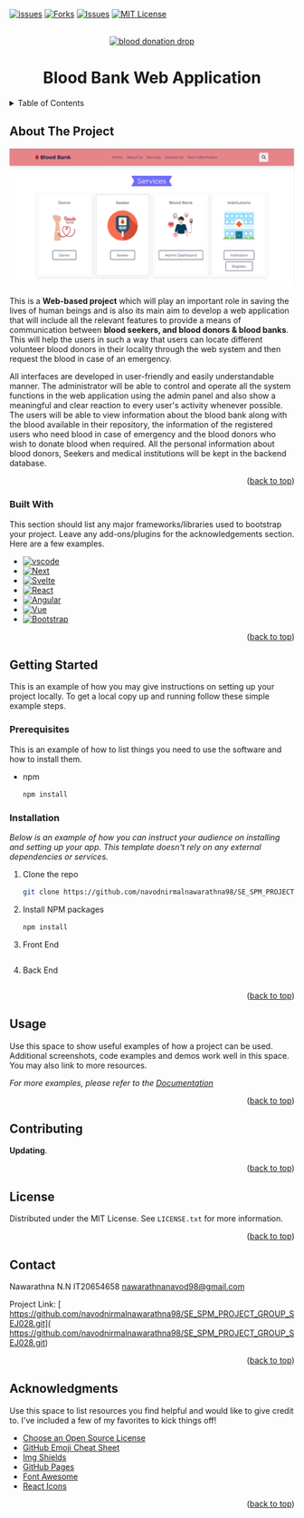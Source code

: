 <!-- Improved compatibility of back to top link: See: https://github.com/othneildrew/Best-README-Template/pull/73 -->

<a name="readme-top"></a>

<!--
*** Thanks for checking out the Best-README-Template. If you have a suggestion
*** that would make this better, please fork the repo and create a pull request
*** or simply open an issue with the tag "enhancement".
*** Don't forget to give the project a star!
*** Thanks again! Now go create something AMAZING! :D
-->

<!-- PROJECT SHIELDS -->
<!--
*** I'm using markdown "reference style" links for readability.
*** Reference links are enclosed in brackets [ ] instead of parentheses ( ).
*** See the bottom of this document for the declaration of the reference variables
*** for contributors-url, forks-url, etc. This is an optional, concise syntax you may use.
*** https://www.markdownguide.org/basic-syntax/#reference-style-links
-->

[![issues][issues]][contributors-url]
[![Forks][forks-shield]][forks-url]
[![Issues][issues-shield]][issues-url]
[![MIT License][license-shield]][license-url]

<!-- PROJECT LOGO -->
<br />
<div align="center">
  <a href="https://github.com/othneildrew/Best-README-Template">
    <a href="https://www.freepnglogos.com/pics/blood" title="Image from freepnglogos.com"><img src="https://www.freepnglogos.com/uploads/blood/blood-donation-drop-32.png" width="200" alt="blood donation drop" /></a>
  </a>

  <h1 align="center">Blood Bank Web Application</h1>

</div>

<!-- TABLE OF CONTENTS -->
<details>
  <summary>Table of Contents</summary>
  <ol>
    <li>
      <a href="#about-the-project">About The Project</a>
      <ul>
        <li><a href="#built-with">Built With</a></li>
      </ul>
    </li>
    <li>
      <a href="#getting-started">Getting Started</a>
      <ul>
        <li><a href="#prerequisites">Prerequisites</a></li>
        <li><a href="#installation">Installation</a></li>
      </ul>
    </li>
    <li><a href="#usage">Usage</a></li>
    <li><a href="#roadmap">Roadmap</a></li>
    <li><a href="#contributing">Contributing</a></li>
    <li><a href="#license">License</a></li>
    <li><a href="#contact">Contact</a></li>
    <li><a href="#acknowledgments">Acknowledgments</a></li>
  </ol>
</details>

<!-- ABOUT THE PROJECT -->

## About The Project

[![Product Name Screen Shot][product-screenshot]](https://example.com)

This is a **Web-based project** which will play an important role in saving the lives of human beings and is also its main aim to develop a web application that will include all the relevant features to provide a means of communication between **blood seekers, and blood donors & blood banks**. This will help the users in such a way that users can locate different volunteer blood donors in their locality through the web system and then request the blood in case of an emergency.

All interfaces are developed in user-friendly and easily understandable manner. The administrator will be able to control and operate all the system functions in the web application using the admin panel and also show a meaningful and clear reaction to every user's activity whenever possible. The users will be able to view information about the blood bank along with the blood available in their repository, the information of the registered users who need blood in case of emergency and the blood donors who wish to donate blood when required. All the personal information about blood donors, Seekers and medical institutions will be kept in the backend database.



<p align="right">(<a href="#readme-top">back to top</a>)</p>

### Built With

This section should list any major frameworks/libraries used to bootstrap your project. Leave any add-ons/plugins for the acknowledgements section. Here are a few examples.

- [![vscode][vscode]][vscode-url]
- [![Next][mongo.js]][next-url]
- [![Svelte][svelte.dev]][svelte-url]
- [![React][react.js]][react-url]
- [![Angular][angular.io]][angular-url]
- [![Vue][vue.js]][vue-url]
- [![Bootstrap][bootstrap.com]][bootstrap-url]



<p align="right">(<a href="#readme-top">back to top</a>)</p>

<!-- GETTING STARTED -->

## Getting Started

This is an example of how you may give instructions on setting up your project locally.
To get a local copy up and running follow these simple example steps.

### Prerequisites

This is an example of how to list things you need to use the software and how to install them.

- npm
  ```sh
  npm install 
  ```

### Installation

_Below is an example of how you can instruct your audience on installing and setting up your app. This template doesn't rely on any external dependencies or services._


1. Clone the repo
   ```sh
   git clone https://github.com/navodnirmalnawarathna98/SE_SPM_PROJECT_GROUP_SEJ028.git
   ```
2. Install NPM packages
   ```sh
   npm install
   ```
3. Front End 
   ```js
   
   ```

4. Back End 
   ```js
   
   ```

<p align="right">(<a href="#readme-top">back to top</a>)</p>

<!-- USAGE EXAMPLES -->

## Usage

Use this space to show useful examples of how a project can be used. Additional screenshots, code examples and demos work well in this space. You may also link to more resources.

_For more examples, please refer to the [Documentation](https://example.com)_

<p align="right">(<a href="#readme-top">back to top</a>)</p>


<!-- CONTRIBUTING -->

## Contributing

**Updating**.

<p align="right">(<a href="#readme-top">back to top</a>)</p>

<!-- LICENSE -->

## License

Distributed under the MIT License. See `LICENSE.txt` for more information.

<p align="right">(<a href="#readme-top">back to top</a>)</p>

<!-- CONTACT -->

## Contact

Nawarathna N.N IT20654658 nawarathnanavod98@gmail.com

Project Link: [ https://github.com/navodnirmalnawarathna98/SE_SPM_PROJECT_GROUP_SEJ028.git]( https://github.com/navodnirmalnawarathna98/SE_SPM_PROJECT_GROUP_SEJ028.git)

<p align="right">(<a href="#readme-top">back to top</a>)</p>

<!-- ACKNOWLEDGMENTS -->

## Acknowledgments

Use this space to list resources you find helpful and would like to give credit to. I've included a few of my favorites to kick things off!

- [Choose an Open Source License](https://choosealicense.com)
- [GitHub Emoji Cheat Sheet](https://www.webpagefx.com/tools/emoji-cheat-sheet)
- [Img Shields](https://shields.io)
- [GitHub Pages](https://pages.github.com)
- [Font Awesome](https://fontawesome.com)
- [React Icons](https://react-icons.github.io/react-icons/search)

<p align="right">(<a href="#readme-top">back to top</a>)</p>

<!-- MARKDOWN LINKS & IMAGES -->
<!-- https://www.markdownguide.org/basic-syntax/#reference-style-links -->

[issues]: https://img.shields.io/github/issues/navodnirmalnawarathna98/SE_SPM_PROJECT_GROUP_SEJ028?style=flat-square
[contributors-url]: https://github.com/othneildrew/Best-README-Template/graphs/contributors


[forks-shield]: https://img.shields.io/github/forks/navodnirmalnawarathna98/SE_SPM_PROJECT_GROUP_SEJ028?style=flat-square
[forks-url]: https://github.com/othneildrew/Best-README-Template/network/members

[stars-shield]: https://img.shields.io/github/stars/othneildrew/Best-README-Template.svg?style=for-the-badge
[stars-url]: https://img.shields.io/github/stars/navodnirmalnawarathna98/SE_SPM_PROJECT_GROUP_SEJ028?style=flat-square

[issues-shield]:  https://img.shields.io/github/stars/navodnirmalnawarathna98/SE_SPM_PROJECT_GROUP_SEJ028?style=flat-square
[issues-url]: https://github.com/othneildrew/Best-README-Template/issues

[license-shield]: https://img.shields.io/github/license/navodnirmalnawarathna98/SE_SPM_PROJECT_GROUP_SEJ028?style=flat-square
[license-url]: https://github.com/othneildrew/Best-README-Template/blob/master/LICENSE.txt

[linkedin-shield]: https://img.shields.io/badge/-LinkedIn-black.svg?style=for-the-badge&logo=linkedin&colorB=555
[linkedin-url]: https://linkedin.com/in/othneildrew

[product-screenshot]: images/01.png

[mongo.js]: https://img.shields.io/badge/MongoDB-4EA94B?style=for-the-badge&logo=mongodb&logoColor=white
[next-url]: https://nextjs.org/
[react.js]: https://img.shields.io/badge/React-20232A?style=for-the-badge&logo=react&logoColor=61DAFB
[react-url]: https://reactjs.org/
[vue.js]: https://img.shields.io/badge/JavaScript-F7DF1E?style=for-the-badge&logo=javascript&logoColor=black
[vue-url]: https://vuejs.org/
[angular.io]: https://img.shields.io/badge/Node.js-43853D?style=for-the-badge&logo=node.js&logoColor=white
[angular-url]: https://angular.io/
[svelte.dev]: https://img.shields.io/badge/Express.js-404D59?style=for-the-badge
[svelte-url]: https://svelte.dev/
[laravel.com]: https://img.shields.io/badge/Laravel-FF2D20?style=for-the-badge&logo=laravel&logoColor=white
[laravel-url]: https://laravel.com
[bootstrap.com]: https://img.shields.io/badge/Bootstrap-563D7C?style=for-the-badge&logo=bootstrap&logoColor=white
[bootstrap-url]: https://getbootstrap.com
[vscode]:https://img.shields.io/badge/Visual_Studio_Code-0078D4?style=for-the-badge&logo=visual%20studio%20code&logoColor=white
[vscode-url]: https://getbootstrap.com

[jquery.com]: https://img.shields.io/badge/jQuery-0769AD?style=for-the-badge&logo=jquery&logoColor=white
[jquery-url]: https://jquery.com

